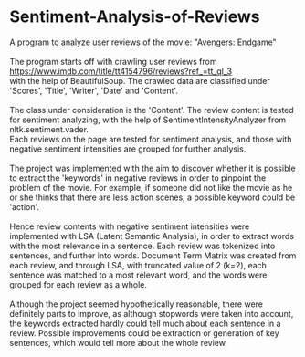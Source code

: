 # Sentiment-Analysis-of-Reviews
A program to analyze user reviews of the movie: "Avengers: Endgame" </br>
</br>
The program starts off with crawling user reviews from https://www.imdb.com/title/tt4154796/reviews?ref_=tt_ql_3 </br>
with the help of BeautifulSoup. The crawled data are classified under 'Scores', 'Title', 'Writer', 'Date' and 'Content'.
</br></br>
The class under consideration is the 'Content'. The review content is tested for sentiment analyzing, with the help of 
SentimentIntensityAnalyzer from nltk.sentiment.vader. </br> Each reviews on the page are tested for sentiment analysis,
and those with negative sentiment intensities are grouped for further analysis.</br>
</br>
The project was implemented with the aim to discover whether it is possible to extract the 'keywords' in negative reviews
in order to pinpoint the problem of the movie. For example, if someone did not like the movie as he or she thinks that
there are less action scenes, a possible keyword could be 'action'. </br>
</br>
Hence review contents with negative sentiment intensities were implemented with LSA (Latent Semantic Analysis), in order
to extract words with the most relevance in a sentence. Each review was tokenized into sentences, and further into words.
Document Term Matrix was created from each review, and through LSA, with truncated value of 2 (k=2), each sentence was matched
to a most relevant word, and the words were grouped for each review as a whole. </br>
</br>
Although the project seemed hypothetically reasonable, there were definitely parts to improve, as although stopwords were
taken into account, the keywords extracted hardly could tell much about each sentence in a review. Possible improvements
could be extraction or generation of key sentences, which would tell more about the whole review.
